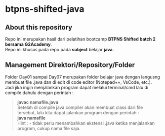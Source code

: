 # btpns-shifted-java

## About this repository
Repo ini merupakan hasil dari pelatihan bootcamp **BTPNS Shifted batch 2 bersama G2Academy**.  
Repo ini khusus pada repo pada **subject** belajar **java**.  

## Management Direktori/Repository/Folder
Folder Day01 sampai Day07 merupakan folder belajar java dengan langusng membuat file .java dan di edit di code editor (Notepad++, VsCode, etc.).  
Jadi jika ingin menjalankan program dapat melalui terminal/cmd lalu di compile dahulu dengan perintah :  
> **javac namafile.java**  
Setelah di compile java compiler akan membuat class dari file tersebut, lalu kita dapat jalankan program dengan perintah :  
> **java namafile**  
Hint : - tidak perlu menambahkan ekstensi .java ketika menjalankan program, cukup nama file saja.
